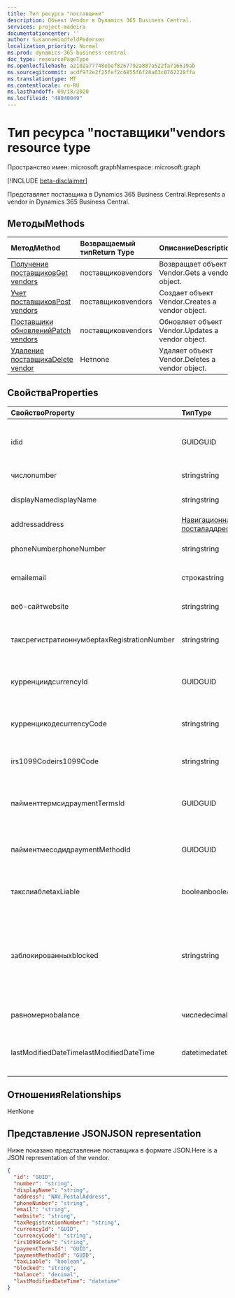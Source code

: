 ```yaml
---
title: Тип ресурса "поставщики"
description: Объект Vendor в Dynamics 365 Business Central.
services: project-madeira
documentationcenter: ''
author: SusanneWindfeldPedersen
localization_priority: Normal
ms.prod: dynamics-365-business-central
doc_type: resourcePageType
ms.openlocfilehash: a2102a77748ebef8267792a887a522fa716619ab
ms.sourcegitcommit: acdf972e2f25fef2c6855f6f28a63c0762228ffa
ms.translationtype: MT
ms.contentlocale: ru-RU
ms.lasthandoff: 09/18/2020
ms.locfileid: "48040049"
---
```

# <a name="vendors-resource-type"></a><span data-ttu-id="3bf5f-103">Тип ресурса "поставщики"</span><span class="sxs-lookup"><span data-stu-id="3bf5f-103">vendors resource type</span></span>

<span data-ttu-id="3bf5f-104">Пространство имен: microsoft.graph</span><span class="sxs-lookup"><span data-stu-id="3bf5f-104">Namespace: microsoft.graph</span></span>

[!INCLUDE [beta-disclaimer](../../includes/beta-disclaimer.md)]

<span data-ttu-id="3bf5f-105">Представляет поставщика в Dynamics 365 Business Central.</span><span class="sxs-lookup"><span data-stu-id="3bf5f-105">Represents a vendor in Dynamics 365 Business Central.</span></span>

## <a name="methods"></a><span data-ttu-id="3bf5f-106">Методы</span><span class="sxs-lookup"><span data-stu-id="3bf5f-106">Methods</span></span>

| <span data-ttu-id="3bf5f-107">Метод</span><span class="sxs-lookup"><span data-stu-id="3bf5f-107">Method</span></span>       | <span data-ttu-id="3bf5f-108">Возвращаемый тип</span><span class="sxs-lookup"><span data-stu-id="3bf5f-108">Return Type</span></span>  |<span data-ttu-id="3bf5f-109">Описание</span><span class="sxs-lookup"><span data-stu-id="3bf5f-109">Description</span></span>|
|:---------------|:--------|:----------|
|[<span data-ttu-id="3bf5f-110">Получение поставщиков</span><span class="sxs-lookup"><span data-stu-id="3bf5f-110">Get vendors</span></span>](../api/dynamics-vendor-get.md)|<span data-ttu-id="3bf5f-111">поставщиков</span><span class="sxs-lookup"><span data-stu-id="3bf5f-111">vendors</span></span>|<span data-ttu-id="3bf5f-112">Возвращает объект Vendor.</span><span class="sxs-lookup"><span data-stu-id="3bf5f-112">Gets a vendor object.</span></span>|
|[<span data-ttu-id="3bf5f-113">Учет поставщиков</span><span class="sxs-lookup"><span data-stu-id="3bf5f-113">Post vendors</span></span>](../api/dynamics-create-vendor.md)|<span data-ttu-id="3bf5f-114">поставщиков</span><span class="sxs-lookup"><span data-stu-id="3bf5f-114">vendors</span></span>|<span data-ttu-id="3bf5f-115">Создает объект Vendor.</span><span class="sxs-lookup"><span data-stu-id="3bf5f-115">Creates a vendor object.</span></span>|
|[<span data-ttu-id="3bf5f-116">Поставщики обновлений</span><span class="sxs-lookup"><span data-stu-id="3bf5f-116">Patch vendors</span></span>](../api/dynamics-vendor-update.md)|<span data-ttu-id="3bf5f-117">поставщиков</span><span class="sxs-lookup"><span data-stu-id="3bf5f-117">vendors</span></span>|<span data-ttu-id="3bf5f-118">Обновляет объект Vendor.</span><span class="sxs-lookup"><span data-stu-id="3bf5f-118">Updates a vendor object.</span></span>|
|[<span data-ttu-id="3bf5f-119">Удаление поставщика</span><span class="sxs-lookup"><span data-stu-id="3bf5f-119">Delete vendor</span></span>](../api/dynamics-vendor-delete.md)|<span data-ttu-id="3bf5f-120">Нет</span><span class="sxs-lookup"><span data-stu-id="3bf5f-120">none</span></span>|<span data-ttu-id="3bf5f-121">Удаляет объект Vendor.</span><span class="sxs-lookup"><span data-stu-id="3bf5f-121">Deletes a vendor object.</span></span>|

## <a name="properties"></a><span data-ttu-id="3bf5f-122">Свойства</span><span class="sxs-lookup"><span data-stu-id="3bf5f-122">Properties</span></span>
| <span data-ttu-id="3bf5f-123">Свойство</span><span class="sxs-lookup"><span data-stu-id="3bf5f-123">Property</span></span>     | <span data-ttu-id="3bf5f-124">Тип</span><span class="sxs-lookup"><span data-stu-id="3bf5f-124">Type</span></span>   |<span data-ttu-id="3bf5f-125">Описание</span><span class="sxs-lookup"><span data-stu-id="3bf5f-125">Description</span></span>|
|:---------------|:--------|:----------|
|<span data-ttu-id="3bf5f-126">id</span><span class="sxs-lookup"><span data-stu-id="3bf5f-126">id</span></span>|<span data-ttu-id="3bf5f-127">GUID</span><span class="sxs-lookup"><span data-stu-id="3bf5f-127">GUID</span></span>|<span data-ttu-id="3bf5f-128">Уникальный идентификатор поставщика.</span><span class="sxs-lookup"><span data-stu-id="3bf5f-128">The unique ID of the vendor.</span></span> <span data-ttu-id="3bf5f-129">Не редактируемые.</span><span class="sxs-lookup"><span data-stu-id="3bf5f-129">Non-editable.</span></span>|
|<span data-ttu-id="3bf5f-130">число</span><span class="sxs-lookup"><span data-stu-id="3bf5f-130">number</span></span>|<span data-ttu-id="3bf5f-131">string</span><span class="sxs-lookup"><span data-stu-id="3bf5f-131">string</span></span>|<span data-ttu-id="3bf5f-132">Номер поставщика.</span><span class="sxs-lookup"><span data-stu-id="3bf5f-132">The vendor number.</span></span>|
|<span data-ttu-id="3bf5f-133">displayName</span><span class="sxs-lookup"><span data-stu-id="3bf5f-133">displayName</span></span>|<span data-ttu-id="3bf5f-134">string</span><span class="sxs-lookup"><span data-stu-id="3bf5f-134">string</span></span>|<span data-ttu-id="3bf5f-135">Отображаемое имя поставщика.</span><span class="sxs-lookup"><span data-stu-id="3bf5f-135">The vendor's display name.</span></span>|
|<span data-ttu-id="3bf5f-136">address</span><span class="sxs-lookup"><span data-stu-id="3bf5f-136">address</span></span>|[<span data-ttu-id="3bf5f-137">Навигационная. посталаддресс</span><span class="sxs-lookup"><span data-stu-id="3bf5f-137">NAV.PostalAddress</span></span>](../resources/dynamics-complextypes.md)|<span data-ttu-id="3bf5f-138">Адрес поставщика.</span><span class="sxs-lookup"><span data-stu-id="3bf5f-138">The vendor's address.</span></span>|
|<span data-ttu-id="3bf5f-139">phoneNumber</span><span class="sxs-lookup"><span data-stu-id="3bf5f-139">phoneNumber</span></span>|<span data-ttu-id="3bf5f-140">string</span><span class="sxs-lookup"><span data-stu-id="3bf5f-140">string</span></span>|<span data-ttu-id="3bf5f-141">Номер телефона поставщика.</span><span class="sxs-lookup"><span data-stu-id="3bf5f-141">The vendor's telephone number.</span></span>|
|<span data-ttu-id="3bf5f-142">email</span><span class="sxs-lookup"><span data-stu-id="3bf5f-142">email</span></span>|<span data-ttu-id="3bf5f-143">строка</span><span class="sxs-lookup"><span data-stu-id="3bf5f-143">string</span></span>|<span data-ttu-id="3bf5f-144">Адрес электронной почты поставщика.</span><span class="sxs-lookup"><span data-stu-id="3bf5f-144">The vendor's email address.</span></span>|
|<span data-ttu-id="3bf5f-145">веб-сайт</span><span class="sxs-lookup"><span data-stu-id="3bf5f-145">website</span></span>|<span data-ttu-id="3bf5f-146">string</span><span class="sxs-lookup"><span data-stu-id="3bf5f-146">string</span></span>|<span data-ttu-id="3bf5f-147">Адрес веб-сайта поставщика.</span><span class="sxs-lookup"><span data-stu-id="3bf5f-147">The vendor's website address.</span></span>|
|<span data-ttu-id="3bf5f-148">таксрегистратионнумбер</span><span class="sxs-lookup"><span data-stu-id="3bf5f-148">taxRegistrationNumber</span></span>|<span data-ttu-id="3bf5f-149">string</span><span class="sxs-lookup"><span data-stu-id="3bf5f-149">string</span></span>|<span data-ttu-id="3bf5f-150">Регистрационный номер налогоплательщика поставщика.</span><span class="sxs-lookup"><span data-stu-id="3bf5f-150">The vendor's tax registration number.</span></span>|
|<span data-ttu-id="3bf5f-151">курренциид</span><span class="sxs-lookup"><span data-stu-id="3bf5f-151">currencyId</span></span>|<span data-ttu-id="3bf5f-152">GUID</span><span class="sxs-lookup"><span data-stu-id="3bf5f-152">GUID</span></span>|<span data-ttu-id="3bf5f-153">Идентификатор кода валюты по умолчанию для поставщика.</span><span class="sxs-lookup"><span data-stu-id="3bf5f-153">The default currency code ID for the vendor.</span></span>|
|<span data-ttu-id="3bf5f-154">курренцикоде</span><span class="sxs-lookup"><span data-stu-id="3bf5f-154">currencyCode</span></span>|<span data-ttu-id="3bf5f-155">string</span><span class="sxs-lookup"><span data-stu-id="3bf5f-155">string</span></span>|<span data-ttu-id="3bf5f-156">Код валюты по умолчанию для поставщика.</span><span class="sxs-lookup"><span data-stu-id="3bf5f-156">The default currency code for the vendor.</span></span>|
|<span data-ttu-id="3bf5f-157">irs1099Code</span><span class="sxs-lookup"><span data-stu-id="3bf5f-157">irs1099Code</span></span>|<span data-ttu-id="3bf5f-158">string</span><span class="sxs-lookup"><span data-stu-id="3bf5f-158">string</span></span>|<span data-ttu-id="3bf5f-159">Указывает код 1099 для поставщика.</span><span class="sxs-lookup"><span data-stu-id="3bf5f-159">Specifies a 1099 code for the vendor.</span></span> <span data-ttu-id="3bf5f-160">Только для США.</span><span class="sxs-lookup"><span data-stu-id="3bf5f-160">US only.</span></span>|
|<span data-ttu-id="3bf5f-161">пайменттермсид</span><span class="sxs-lookup"><span data-stu-id="3bf5f-161">paymentTermsId</span></span>|<span data-ttu-id="3bf5f-162">GUID</span><span class="sxs-lookup"><span data-stu-id="3bf5f-162">GUID</span></span>|<span data-ttu-id="3bf5f-163">КОД условий оплаты для поставщика по умолчанию.</span><span class="sxs-lookup"><span data-stu-id="3bf5f-163">The default payment terms ID for the vendor.</span></span>|
|<span data-ttu-id="3bf5f-164">пайментмесодид</span><span class="sxs-lookup"><span data-stu-id="3bf5f-164">paymentMethodId</span></span>|<span data-ttu-id="3bf5f-165">GUID</span><span class="sxs-lookup"><span data-stu-id="3bf5f-165">GUID</span></span>|<span data-ttu-id="3bf5f-166">Идентификатор метода оплаты по умолчанию для поставщика.</span><span class="sxs-lookup"><span data-stu-id="3bf5f-166">The default payment method ID for the vendor.</span></span>|
|<span data-ttu-id="3bf5f-167">такслиабле</span><span class="sxs-lookup"><span data-stu-id="3bf5f-167">taxLiable</span></span>|<span data-ttu-id="3bf5f-168">boolean</span><span class="sxs-lookup"><span data-stu-id="3bf5f-168">boolean</span></span>|<span data-ttu-id="3bf5f-169">Указывает, является ли поставщик подлежащей налогообложению.</span><span class="sxs-lookup"><span data-stu-id="3bf5f-169">Specifies if the vendor is liable for tax.</span></span>|
|<span data-ttu-id="3bf5f-170">заблокированных</span><span class="sxs-lookup"><span data-stu-id="3bf5f-170">blocked</span></span>|<span data-ttu-id="3bf5f-171">string</span><span class="sxs-lookup"><span data-stu-id="3bf5f-171">string</span></span>|<span data-ttu-id="3bf5f-172">Указывает, какие транзакции у поставщика, который не может быть разнесен.</span><span class="sxs-lookup"><span data-stu-id="3bf5f-172">Specifies which transactions with the vendor that cannot be posted.</span></span> <span data-ttu-id="3bf5f-173">Допустимые значения: пусто, оплата или все</span><span class="sxs-lookup"><span data-stu-id="3bf5f-173">Accepted values are blank, Payment or All</span></span>|
|<span data-ttu-id="3bf5f-174">равномерно</span><span class="sxs-lookup"><span data-stu-id="3bf5f-174">balance</span></span>|<span data-ttu-id="3bf5f-175">числе</span><span class="sxs-lookup"><span data-stu-id="3bf5f-175">decimal</span></span>|<span data-ttu-id="3bf5f-176">Сальдо поставщика.</span><span class="sxs-lookup"><span data-stu-id="3bf5f-176">The vendor's balance.</span></span> <span data-ttu-id="3bf5f-177">Только для чтения.</span><span class="sxs-lookup"><span data-stu-id="3bf5f-177">Read-Only.</span></span>|
|<span data-ttu-id="3bf5f-178">lastModifiedDateTime</span><span class="sxs-lookup"><span data-stu-id="3bf5f-178">lastModifiedDateTime</span></span>|<span data-ttu-id="3bf5f-179">datetime</span><span class="sxs-lookup"><span data-stu-id="3bf5f-179">datetime</span></span>|<span data-ttu-id="3bf5f-180">Дата и время последнего изменения поставщика.</span><span class="sxs-lookup"><span data-stu-id="3bf5f-180">The last datetime the vendor was modified.</span></span> <span data-ttu-id="3bf5f-181">Только для чтения.</span><span class="sxs-lookup"><span data-stu-id="3bf5f-181">Read-Only.</span></span>|  


## <a name="relationships"></a><span data-ttu-id="3bf5f-182">Отношения</span><span class="sxs-lookup"><span data-stu-id="3bf5f-182">Relationships</span></span>
<span data-ttu-id="3bf5f-183">Нет</span><span class="sxs-lookup"><span data-stu-id="3bf5f-183">None</span></span>

## <a name="json-representation"></a><span data-ttu-id="3bf5f-184">Представление JSON</span><span class="sxs-lookup"><span data-stu-id="3bf5f-184">JSON representation</span></span>

<span data-ttu-id="3bf5f-185">Ниже показано представление поставщика в формате JSON.</span><span class="sxs-lookup"><span data-stu-id="3bf5f-185">Here is a JSON representation of the vendor.</span></span>

```json
{
  "id": "GUID",
  "number": "string",
  "displayName": "string",
  "address": "NAV.PostalAddress",
  "phoneNumber": "string",
  "email": "string",
  "website": "string",
  "taxRegistrationNumber": "string",
  "currencyId": "GUID",
  "currencyCode": "string",
  "irs1099Code": "string",
  "paymentTermsId": "GUID",
  "paymentMethodId": "GUID",
  "taxLiable": "boolean",
  "blocked": "string",
  "balance": "decimal",
  "lastModifiedDateTime": "datetime"
}

```



